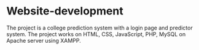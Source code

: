 # Website-development


The project is a college prediction system with a login page and predictor system. The project works on HTML, CSS, JavaScript, PHP, MySQL on Apache server using XAMPP.
